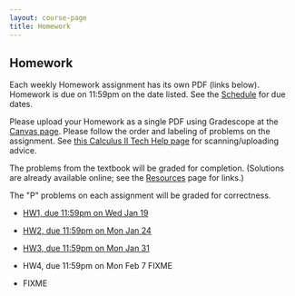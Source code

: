 ```yaml
---
layout: course-page
title: Homework
---
```


## Homework

Each weekly Homework assignment has its own PDF (links below).  Homework is due on 11:59pm on the date listed.  See the [Schedule](assets/general/schedule.pdf) for due dates.

Please upload your Homework as a single PDF using Gradescope at the [Canvas page](https://canvas.alaska.edu/courses/7017).  Please follow the order and labeling of problems on the assignment.  See [this Calculus II Tech Help page](https://bueler.github.io/calc2/techHelp.html) for scanning/uploading advice.

The problems from the textbook will be graded for completion.  (Solutions are already available online; see the [Resources](resources.html) page for links.)

The "P" problems on each assignment will be graded for correctness.

* [HW1, due 11:59pm on Wed Jan 19](assets/homework/HW1.pdf)

* [HW2, due 11:59pm on Mon Jan 24](assets/homework/HW2.pdf)

* [HW3, due 11:59pm on Mon Jan 31](assets/homework/HW3.pdf)

* HW4, due 11:59pm on Mon Feb 7 FIXME

* FIXME
